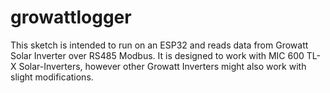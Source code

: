 # growattlogger
This sketch is intended to run on an ESP32 and reads data from Growatt Solar Inverter over RS485 Modbus. It is designed to work with MIC 600 TL-X Solar-Inverters, however other Growatt Inverters might also work with slight modifications.
